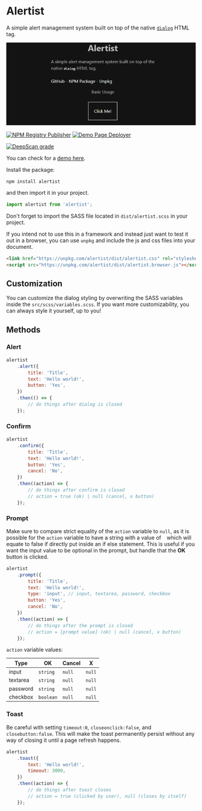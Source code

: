 # Alertist

A simple alert management system built on top of the native [`dialog`](https://developer.mozilla.org/en-US/docs/Web/HTML/Element/dialog) HTML tag.

![Demo of the Alertist Package](src/demo.gif 'Demo of the Alertist Package')

[![NPM Registry Publisher](https://github.com/thisjt/alertist/actions/workflows/npm-publish.yml/badge.svg)](https://github.com/thisjt/alertist/actions/workflows/npm-publish.yml) [![Demo Page Deployer](https://github.com/thisjt/alertist/actions/workflows/static.yml/badge.svg)](https://github.com/thisjt/alertist/actions/workflows/static.yml)

[![DeepScan grade](https://deepscan.io/api/teams/24126/projects/27353/branches/874114/badge/grade.svg)](https://deepscan.io/dashboard#view=project&tid=24126&pid=27353&bid=874114)

You can check for a [demo here](https://thisjt.me/alertist).

Install the package:

```
npm install alertist
```

and then import it in your project.

```javascript
import alertist from 'alertist';
```

Don't forget to import the SASS file located in `dist/alertist.scss` in your project.

If you intend not to use this in a framework and instead just want to test
it out in a browser, you can use `unpkg` and include the js and css files into
your document.

```html
<link href="https://unpkg.com/alertist/dist/alertist.css" rel="stylesheet" />
<script src="https://unpkg.com/alertist/dist/alertist.browser.js"></script>
```

## Customization

You can customize the dialog styling by overwriting the SASS variables inside the
`src/scss/variables.scss`. If you want more customizability, you can always style it
yourself, up to you!

## Methods

### Alert

```js
alertist
	.alert({
		title: 'Title',
		text: 'Hello world!',
		button: 'Yes',
	})
	.then(() => {
		// do things after dialog is closed
	});
```

### Confirm

```js
alertist
	.confirm({
		title: 'Title',
		text: 'Hello world!',
		button: 'Yes',
		cancel: 'No',
	})
	.then((action) => {
		// do things after confirm is closed
		// action = true (ok) | null (cancel, x button)
	});
```

### Prompt

Make sure to compare strict equality of the `action` variable to
`null`, as it is possible for the `action` variable to have a string
with a value of ` ` which will equate to false if directly put inside an
if else statement. This is useful if you want the input value to be
optional in the prompt, but handle that the **OK** button is clicked.

```js
alertist
	.prompt({
		title: 'Title',
		text: 'Hello world!',
		type: 'input', // input, textarea, password, checkbox
		button: 'Yes',
		cancel: 'No',
	})
	.then((action) => {
		// do things after the prompt is closed
		// action = [prompt value] (ok) | null (cancel, x button)
	});
```

`action` variable values:

| Type     | OK        | Cancel | X      |
| -------- | --------- | ------ | ------ |
| input    | `string`  | `null` | `null` |
| textarea | `string`  | `null` | `null` |
| password | `string`  | `null` | `null` |
| checkbox | `boolean` | `null` | `null` |

### Toast

Be careful with setting `timeout:0`, `closeonclick:false`, and `closebutton:false`. This will make the toast permanently persist without any way of closing it until a page refresh happens.

```js
alertist
	.toast({
		text: 'Hello world!',
		timeout: 3000,
	})
	.then((action) => {
		// do things after toast closes
		// action = true (clicked by user), null (closes by itself)
	});
```
